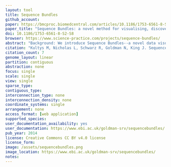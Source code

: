 ```yaml
---
layout: tool 
title: Sequence Bundles
github_account: 
paper: https://bmcproc.biomedcentral.com/articles/10.1186/1753-6561-8-S2-S8
paper_title: "Sequence Bundles: a novel method for visualising, discovering and exploring sequence motifs"
doi: 10.1186/1753-6561-8-S2-S8
browser: https://www.science-practice.com/projects/sequence-bundles/
abstract: "Background: We introduce Sequence Bundles--a novel data visualisation method for representing multiple sequence alignments (MSAs). We identify and address key limitations of the existing bioinformatics data visualisation methods (i.e. the Sequence Logo) by enabling Sequence Bundles to give salient visual expression to sequence motifs and other data features, which would otherwise remain hidden. Methods: For the development of Sequence Bundles we employed research-led information design methodologies. Sequences are encoded as uninterrupted, semi-opaque lines plotted on a 2-dimensional reconfigurable grid. Each line represents a single sequence. The thickness and opacity of the stack at each residue in each position indicates the level of conservation and the lines' curved paths expose patterns in correlation and functionality. Several MSAs can be visualised in a composite image. The Sequence Bundles method is designed to favour a tangible, continuous and intuitive display of information. Results: We have developed a software demonstration application for generating a Sequence Bundles visualisation of MSAs provided for the BioVis 2013 redesign contest. A subsequent exploration of the visualised line patterns allowed for the discovery of a number of interesting features in the dataset. Reported features include the extreme conservation of sequences displaying a specific residue and bifurcations of the consensus sequence., Conclusions: Sequence Bundles is a novel method for visualisation of MSAs and the discovery of sequence motifs. It can aid in generating new insight and hypothesis making. Sequence Bundles is well disposed for future implementation as an interactive visual analytics software, which can complement existing visualisation tools."
citation: "Kultys M, Nicholas L, Schwarz R, Goldman N, King J. Sequence Bundles: a novel method for visualising, discovering and exploring sequence motifs. BMC Proc. bmcproc.biomedcentral.com; 2014;8: S8."
citation_count: 7
genome_layout: linear
partition: contiguous
abstraction: none
focus: single
scale: single
view: single
sparse_type: 
contiguous_type: 
interconnection_type: none
interconnection_density: none
coordinate_systems: single
arrangement: none
access_format: [web application]
supported_species: 
user_documentation_availability: yes
user_documentation: https://www.ebi.ac.uk/goldman-srv/sequencebundles/
pub_year: 2014
license: Creative Commons CC BY v4.0 license 
license_form: 
image: /assets/sequencebundles.png
image_location: https://www.ebi.ac.uk/goldman-srv/sequencebundles/
notes: 
---
```

